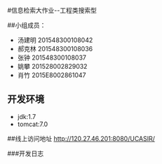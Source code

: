 #信息检索大作业--工程类搜索型


##小组成员：


 - 汤建明  201548300108042
 - 郝克林  201548300108036
 - 张钟     201548300108037
 - 姚攀     201528002829032
 - 肖竹     2015E8002861047


## 开发环境
- jdk:1.7
- tomcat:7.0


##线上访问地址
http://120.27.46.201:8080/UCASIR/


###开发日志
